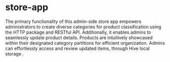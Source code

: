 # store-app

The primary functionality of this admin-side store app empowers administrators to create diverse categories for product classification using the HTTP package and RESTful API. Additionally, it enables admins to seamlessly update product details. Products are intuitively showcased within their designated category partitions for efficient organization. Admins can effortlessly access and review updated items, through Hive local storage .

